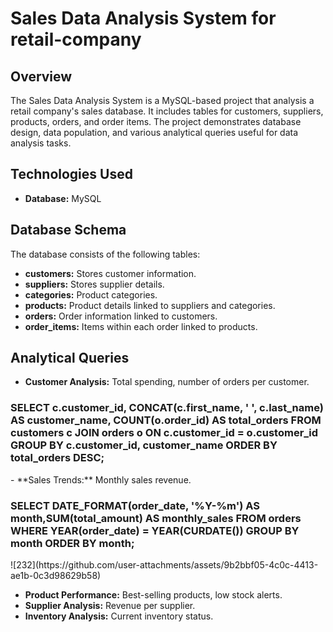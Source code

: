 # Sales Data Analysis System for retail-company

## Overview

The Sales Data Analysis System is a MySQL-based project that analysis a retail company's sales database. It includes tables for customers, suppliers, products, orders, and order items. The project demonstrates database design, data population, and various analytical queries useful for data analysis tasks.

## Technologies Used

- **Database:** MySQL
## Database Schema

The database consists of the following tables:

- **customers:** Stores customer information.
- **suppliers:** Stores supplier details.
- **categories:** Product categories.
- **products:** Product details linked to suppliers and categories.
- **orders:** Order information linked to customers.
- **order_items:** Items within each order linked to products.


## Analytical Queries

- **Customer Analysis:** Total spending, number of orders per customer.
<h3>
SELECT c.customer_id, CONCAT(c.first_name, ' ', c.last_name) AS customer_name, COUNT(o.order_id) AS total_orders
FROM customers c JOIN orders o ON c.customer_id = o.customer_id
GROUP BY c.customer_id, customer_name ORDER BY total_orders DESC;
</h3> 
- **Sales Trends:** Monthly sales revenue.
<h3>
  SELECT DATE_FORMAT(order_date, '%Y-%m') AS month,SUM(total_amount) AS monthly_sales
FROM orders WHERE YEAR(order_date) = YEAR(CURDATE()) GROUP BY month ORDER BY month;
</h3>
![232](https://github.com/user-attachments/assets/9b2bbf05-4c0c-4413-ae1b-0c3d98629b58)

- **Product Performance:** Best-selling products, low stock alerts.
- **Supplier Analysis:** Revenue per supplier.
- **Inventory Analysis:** Current inventory status.

 

 


